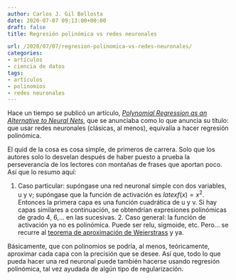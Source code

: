 ```yaml
---
author: Carlos J. Gil Bellosta
date: 2020-07-07 09:13:00+00:00
draft: false
title: Regresión polinómica vs redes neuronales

url: /2020/07/07/regresion-polinomica-vs-redes-neuronales/
categories:
- artículos
- ciencia de datos
tags:
- artículos
- polinomios
- redes neuronales
---
```





Hace un tiempo se publicó un artículo, _[Polynomial Regression as an Alternative to Neural Nets](https://arxiv.org/abs/1806.06850)_, que se anunciaba como lo que anuncia su título: que usar redes neuronales (clásicas, al menos), equivalía a hacer regresión polinómica.







El quid de la cosa es cosa simple, de primeros de carrera. Solo que los autores solo lo desvelan después de haber puesto a prueba la perseverancia de los lectores con montañas de frases que aportan poco. Así que lo resumo aquí:





  1. Caso particular: supóngase una red neuronal simple con dos variables, u y v; supóngase que la función de activación es $latex f(x) = x^2$. Entonces la primera capa es una función cuadrática de u y v. Si hay capas similares a continuación, se obtendrían expresiones polinómicas de grado 4, 6,... en las sucesivas.   2. Caso general: la función de activación ya no es polinómica. Puede ser relu, sigmoide, etc. Pero... se recurre al [teorema de aproximación de Weierstrass](https://es.wikipedia.org/wiki/Teorema_de_aproximaci%C3%B3n_de_Weierstrass) y ya.





Básicamente, que con polinomios se podría, al menos, teóricamente, aproximar cada capa con la precisión que se desee. Así que, todo lo que pueda hacer una red neuronal puede también hacerse usando regresión polinómica, tal vez ayudada de algún tipo de regularización.



